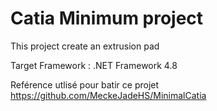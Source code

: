 ﻿# Catia Minimum project
This project create an extrusion pad

Target Framework :  .NET Framework 4.8

Reférence utlisé pour batir ce projet
https://github.com/MeckeJadeHS/MinimalCatia
